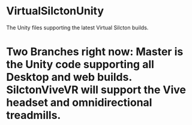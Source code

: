 # VirtualSilctonUnity
The Unity files supporting the latest Virtual Silcton builds.

# Two Branches right now: Master is the Unity code supporting all Desktop and web builds. SilctonViveVR will support the Vive headset and omnidirectional treadmills. 
